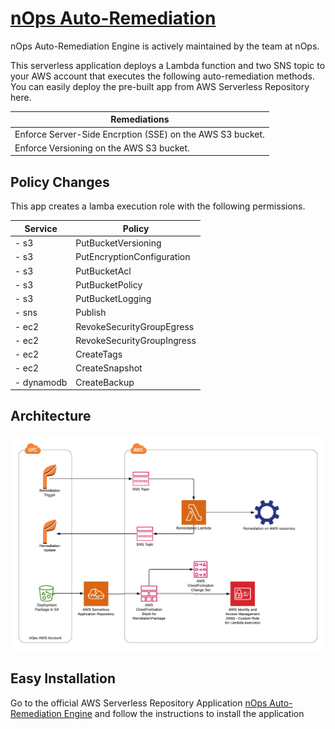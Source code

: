 
# [nOps Auto-Remediation](https://app.nops.io/signup/)

nOps Auto-Remediation Engine is actively maintained by the team at nOps.

This serverless application deploys a Lambda function and two SNS topic to your AWS account that executes the following auto-remediation methods. You can easily deploy the pre-built app from AWS Serverless Repository here.


| Remediations                                                    |
|---------------------------                                      |
|Enforce Server-Side Encrption (SSE) on the AWS S3 bucket.        |
|Enforce Versioning on the AWS S3 bucket.                         |




## Policy Changes
This app creates a lamba execution role with the following permissions. 

| Service    | Policy                     |
|------------|----------------------------|
| - s3       | PutBucketVersioning        |
| - s3       | PutEncryptionConfiguration |
| - s3       | PutBucketAcl               |
| - s3       | PutBucketPolicy            |
| - s3       | PutBucketLogging           |
| - sns      | Publish                    |
| - ec2      | RevokeSecurityGroupEgress  |
| - ec2      | RevokeSecurityGroupIngress |
| - ec2      | CreateTags                 |
| - ec2      | CreateSnapshot             |
| - dynamodb | CreateBackup               |

## Architecture 
![nOps Auto Remediation](/img/serverlessrepo%20-internal.png)


##  Easy Installation
 Go to the official AWS Serverless Repository Application [nOps Auto-Remediation Engine](https://serverlessrepo.aws.amazon.com/applications/)  and follow the instructions to install the application

